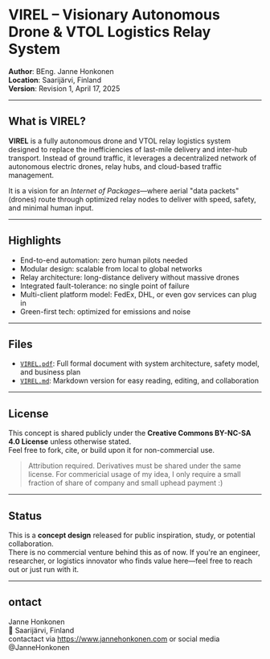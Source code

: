 # VIREL – Visionary Autonomous Drone & VTOL Logistics Relay System

**Author**: BEng. Janne Honkonen  
**Location**: Saarijärvi, Finland  
**Version**: Revision 1, April 17, 2025

---

## What is VIREL?

**VIREL** is a fully autonomous drone and VTOL relay logistics system designed to replace the inefficiencies of last-mile delivery and inter-hub transport. Instead of ground traffic, it leverages a decentralized network of autonomous electric drones, relay hubs, and cloud-based traffic management.

It is a vision for an *Internet of Packages*—where aerial "data packets" (drones) route through optimized relay nodes to deliver with speed, safety, and minimal human input.

---

## Highlights

- End-to-end automation: zero human pilots needed
- Modular design: scalable from local to global networks
- Relay architecture: long-distance delivery without massive drones
- Integrated fault-tolerance: no single point of failure
- Multi-client platform model: FedEx, DHL, or even gov services can plug in
- Green-first tech: optimized for emissions and noise

---

## Files

- [`VIREL.pdf`](./VIREL.pdf): Full formal document with system architecture, safety model, and business plan
- [`VIREL.md`](./VIREL.md): Markdown version for easy reading, editing, and collaboration

---

## License

This concept is shared publicly under the **Creative Commons BY-NC-SA 4.0 License** unless otherwise stated.  
Feel free to fork, cite, or build upon it for non-commercial use.

> Attribution required. Derivatives must be shared under the same license. For commericial usage of my idea, I only require a small fraction of share of company and small uphead payment :)

---

## Status

This is a **concept design** released for public inspiration, study, or potential collaboration.  
There is no commercial venture behind this as of now. If you're an engineer, researcher, or logistics innovator who finds value here—feel free to reach out or just run with it.

---

## ontact

Janne Honkonen  
📍 Saarijärvi, Finland  
contactact via https://www.jannehonkonen.com or social media @JanneHonkonen
